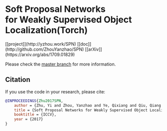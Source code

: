 <h1>Soft Proposal Networks<br>for Weakly Supervised Object Localization(Torch)</h1>
[[project]](http://yzhou.work/SPN) [[doc]](http://github.com/ZhouYanzhao/SPN) [[arXiv]](https://arxiv.org/abs/1709.01829)

Please check the [master branch](http://github.com/ZhouYanzhao/SPN) for more information.

## Citation 
If you use the code in your research, please cite:
```bibtex
@INPROCEEDINGS{Zhu2017SPN,
    author = {Zhu, Yi and Zhou, Yanzhao and Ye, Qixiang and Qiu, Qiang and Jiao, Jianbin},
    title = {Soft Proposal Networks for Weakly Supervised Object Localization},
    booktitle = {ICCV},
    year = {2017}
}
```